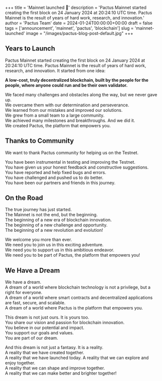 +++
title = 'Mainnet launched 🚀'
description = 'Pactus Mainnet started creating the first block on 24 January 2024 at 20:24:10 UTC time. Pactus Mainnet is the result of years of hard work, research, and innovation.'
author = 'Pactus Team'
date = 2024-01-24T00:00:00+00:00
draft = false
tags = ['announcement', 'mainnet', 'pactus', 'blockchain']
slug = 'mainnet-launched'
image = "/images/pactus-blog-post-default.jpg"
+++

## Years to Launch

Pactus Mainnet started creating the first block on 24 January 2024 at 20:24:10 UTC time.
Pactus Mainnet is the result of years of hard work, research, and innovation.
It started from one idea:

<b>A low-cost, truly decentralized blockchain, built by the people for the people,
where anyone could run and be their own validator.</b>

We faced many challenges and obstacles along the way, but we never gave up.<br>
We overcame them with our determination and perseverance.<br>
We learned from our mistakes and improved our solutions.<br>
We grew from a small team to a large community.<br>
We achieved many milestones and breakthroughs. And we did it. <br>
We created Pactus, the platform that empowers you.<br>

## Thanks to Community

We want to thank Pactus community for helping us on the Testnet.<br>

You have been instrumental in testing and improving the Testnet.<br>
You have given us your honest feedback and constructive suggestions.<br>
You have reported and help fixed bugs and errors.<br>
You have challenged and pushed us to do better.<br>
You have been our partners and friends in this journey.<br>

## On the Road

The true journey has just started.<br>
The Mainnet is not the end, but the beginning.<br>
The beginning of a new era of blockchain innovation.<br>
The beginning of a new challenge and opportunity.<br>
The beginning of a new revolution and evolution!<br>

We welcome you more than ever.<br>
We need you to join us in this exciting adventure.<br>
We need you to support us in this ambitious endeavor.<br>
We need you to be part of Pactus, the platform that empowers you!<br>

## We Have a Dream

We have a dream.<br>
A dream of a world where blockchain technology is not a privilege, but a right for everyone.<br>
A dream of a world where smart contracts and decentralized applications are fast, secure, and scalable.<br>
A dream of a world where Pactus is the platform that empowers you.<br>

This dream is not just ours. It is yours too.<br>
You share our vision and passion for blockchain innovation.<br>
You believe in our potential and impact.<br>
You support our goals and values.<br>
You are part of our dream.<br>

And this dream is not just a fantasy. It is a reality.<br>
A reality that we have created together.<br>
A reality that we have launched today. A reality that we can explore and enjoy together.<br>
A reality that we can shape and improve together. <br>
A reality that we can make better and brighter together!<br>
